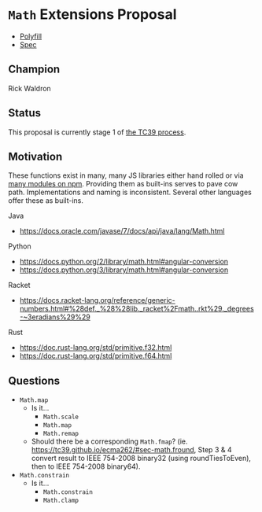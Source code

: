 # `Math` Extensions Proposal


- [Polyfill](https://www.npmjs.com/package/ecma-proposal-math-extensions)
- [Spec](https://rwaldron.github.io/proposal-math-extensions)


## Champion

Rick Waldron


## Status

This proposal is currently stage 1 of [the TC39 process](https://github.com/tc39/ecma262/).


## Motivation


These functions exist in many, many JS libraries either hand rolled or via  [many modules on npm](https://www.npmjs.com/search?q=math). Providing them as built-ins serves to pave cow path. Implementations and naming is inconsistent. Several other languages offer these as built-ins.


Java
- https://docs.oracle.com/javase/7/docs/api/java/lang/Math.html

Python
- https://docs.python.org/2/library/math.html#angular-conversion
- https://docs.python.org/3/library/math.html#angular-conversion

Racket
- https://docs.racket-lang.org/reference/generic-numbers.html#%28def._%28%28lib._racket%2Fmath..rkt%29._degrees-~3eradians%29%29

Rust
- https://doc.rust-lang.org/std/primitive.f32.html
- https://doc.rust-lang.org/std/primitive.f64.html





## Questions

- `Math.map` 
  + Is it...
    - `Math.scale`
    - `Math.map` 
    - `Math.remap`
  + Should there be a corresponding `Math.fmap`? (ie. https://tc39.github.io/ecma262/#sec-math.fround, Step 3 & 4 convert result to IEEE 754-2008 binary32 (using roundTiesToEven), then to IEEE 754-2008 binary64).
- `Math.constrain`
  + Is it...
    - `Math.constrain` 
    - `Math.clamp`

